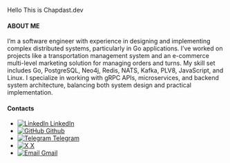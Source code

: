 Hello This is Chapdast.dev

#### ABOUT ME
I’m a software engineer with experience in designing and implementing complex distributed systems, particularly in Go applications. I’ve worked on projects like a transportation management system and an e-commerce multi-level marketing solution for managing orders and turns. My skill set includes Go, PostgreSQL, Neo4j, Redis, NATS, Kafka, PLV8, JavaScript, and Linux. I specialize in working with gRPC APIs, microservices, and backend system architecture, balancing both system design and practical implementation.


#### Contacts
- [![LinkedIn](https://img.icons8.com/?size=20&id=13930&format=png&color=000000) LinkedIn](https://linkedin.com/in/chapdast)
- [![GitHub](https://img.icons8.com/?size=20&id=12599&format=png&color=000000) Github]( https://github.com/chapdast)
- [![Telegram](https://img.icons8.com/?size=20&id=63306&format=png&color=000000) Telegram]( https://t.me/chapdastdev)
- [![X](https://img.icons8.com/?size=20&id=13963&format=png&color=000000) X](https://x.com/chapdastdev)
- [![Email](https://img.icons8.com/?size=20&id=qyRpAggnV0zH&format=png&color=000000) Gmail]( mailto:chapdast.dev@gmail.com)




